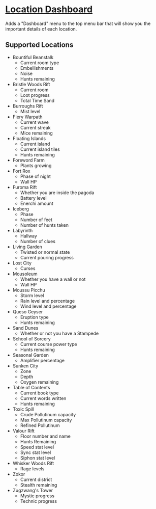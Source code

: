# [Location Dashboard](https://www.mousehuntgame.com/preferences.php?tab=mousehunt-improved-settings#mousehunt-improved-settings-feature-location-dashboard)

Adds a "Dashboard" menu to the top menu bar that will show you the important details of each location.

## Supported Locations

- Bountiful Beanstalk
  - Current room type
  - Embellishments
  - Noise
  - Hunts remaining
- Bristle Woods Rift
  - Current room
  - Loot progress
  - Total Time Sand
- Burroughs Rift
  - Mist level
- Fiery Warpath
  - Current wave
  - Current streak
  - Mice remaining
- Floating Islands
  - Current island
  - Current island tiles
  - Hunts remaining
- Foreword Farm
  - Plants growing
- Fort Rox
  - Phase of night
  - Wall HP
- Furoma Rift
  - Whether you are inside the pagoda
  - Battery level
  - Enerchi amount
- Iceberg
  - Phase
  - Number of feet
  - Number of hunts taken
- Labyrinth
  - Hallway
  - Number of clues
- Living Garden
  - Twisted or normal state
  - Current pouring progress
- Lost City
  - Curses
- Mousoleum
  - Whether you have a wall or not
  - Wall HP
- Moussu Picchu
  - Storm level
  - Rain level and percentage
  - Wind level and percentage
- Queso Geyser
  - Eruption type
  - Hunts remaining
- Sand Dunes
  - Whether or not you have a Stampede
- School of Sorcery
  - Current course power type
  - Hunts remaining
- Seasonal Garden
  - Amplifier percentage
- Sunken City
  - Zone
  - Depth
  - Oxygen remaining
- Table of Contents
  - Current book type
  - Current words written
  - Hunts remaining
- Toxic Spill
  - Crude Pollutinum capacity
  - Max Pollutinum capacity
  - Refined Pollutinum
- Valour Rift
  - Floor number and name
  - Hunts Remaining
  - Speed stat level
  - Sync stat level
  - Siphon stat level
- Whisker Woods Rift
  - Rage levels
- Zokor
  - Current district
  - Stealth remaining
- Zugzwang's Tower
  - Mystic progress
  - Technic progress
